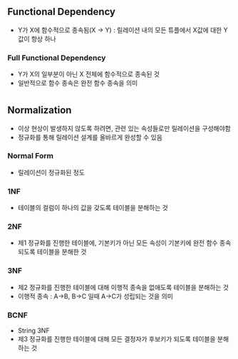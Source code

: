 #
## Functional Dependency
- Y가 X에 함수적으로 종속됨(X -> Y) : 릴레이션 내의 모든 튜플에서 X값에 대한 Y값이 항상 하나
### Full Functional Dependency
- Y가 X의 일부분이 아닌 X 전체에 함수적으로 종속된 것
- 일반적으로 함수 종속은 완전 함수 종속을 의미

#
## Normalization
- 이상 현상이 발생하지 않도록 하려면, 관련 있는 속성들로만 릴레이션을 구성해야함
- 정규화를 통해 릴레이션 설계를 올바르게 완성할 수 있음
### Normal Form
- 릴레이션이 정규화된 정도
### 1NF
- 테이블의 컬럼이 하나의 값을 갖도록 테이블을 분해하는 것
### 2NF
- 제1 정규화를 진행한 테이블에, 기본키가 아닌 모든 속성이 기본키에 완전 함수 종속되도록 테이블을 분해한 것
### 3NF
- 제2 정규화를 진행한 테이블에 대해 이행적 종속을 없애도록 테이블을 분해하는 것
- 이행적 종속 : A->B, B->C 일때 A->C가 성립되는 것을 의미
### BCNF
- String 3NF
- 제3 정규화를 진행한 테이블에 대해 모든 결정자가 후보키가 되도록 테이블을 분해하는 것

